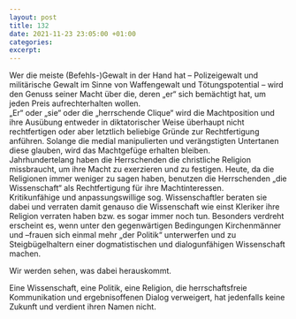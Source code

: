 ```yaml
---
layout: post
title: 132
date: 2021-11-23 23:05:00 +01:00
categories: 
excerpt: 
---
```


Wer die meiste (Befehls-)Gewalt in der Hand hat – Polizeigewalt und militärische Gewalt im Sinne von Waffengewalt und Tötungspotential – wird den Genuss seiner Macht über die, deren „er“ sich bemächtigt hat, um jeden Preis aufrechterhalten wollen.\
„Er“ oder „sie“ oder die „herrschende Clique“ wird die Machtposition und ihre Ausübung entweder in diktatorischer Weise überhaupt nicht rechtfertigen oder aber letztlich beliebige Gründe zur Rechtfertigung anführen. Solange die medial manipulierten und verängstigten Untertanen diese glauben, wird das Machtgefüge erhalten bleiben.\
Jahrhundertelang haben die Herrschenden die christliche Religion missbraucht, um ihre Macht zu exerzieren und zu festigen. Heute, da die Religionen immer weniger zu sagen haben, benutzen die Herrschenden „die Wissenschaft“ als Rechtfertigung für ihre Machtinteressen.\
Kritikunfähige und anpassungswillige sog. Wissenschaftler beraten sie dabei und verraten damit genauso die Wissenschaft wie einst Kleriker ihre Religion verraten haben bzw. es sogar immer noch tun. Besonders verdreht erscheint es, wenn unter den gegenwärtigen Bedingungen Kirchenmänner und –frauen sich einmal mehr „der Politik“ unterwerfen und zu Steigbügelhaltern einer dogmatistischen und dialogunfähigen Wissenschaft machen.

Wir werden sehen, was dabei herauskommt.

Eine Wissenschaft, eine Politik, eine Religion, die herrschaftsfreie Kommunikation und ergebnisoffenen Dialog verweigert, hat jedenfalls keine Zukunft und verdient ihren Namen nicht.
